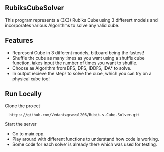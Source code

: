 ## RubiksCubeSolver
This program represents a (3X3) Rubiks Cube using 3 different models and incorporates various Algorithms to solve any valid cube.

## Features
- Represent Cube in 3 different models, bitboard being the fastest!
- Shuffle the cube as many times as you want using a shuffle cube function, takes input the number of times you want to shuffle.
- Choose an Algorithm from BFS, DFS, IDDFS, IDA* to solve.
- In output recieve the steps to solve the cube, which you can try on a physical cube too!

## Run Locally

Clone the project

```bash
  https://github.com/Vedantagrawal206/Rubik-s-Cube-Solver.git
```

Start the server

- Go to main.cpp.
- Play around with different functions to understand how code is working.
- Some code for each solver is already there which was used for testing. 
 
